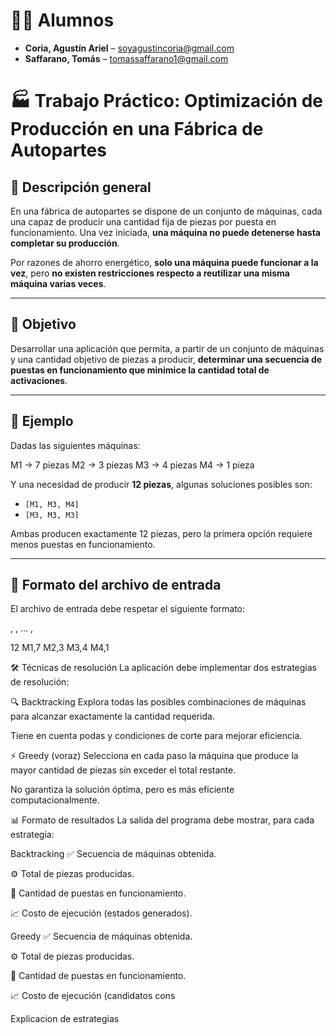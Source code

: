 # 🧑‍🎓 Alumnos

- **Coria, Agustín Ariel** – [soyagustincoria@gmail.com](mailto:soyagustincoria@gmail.com)  
- **Saffarano, Tomás** – [tomassaffarano1@gmail.com](mailto:tomassaffarano1@gmail.com)


# 🏭 Trabajo Práctico: Optimización de Producción en una Fábrica de Autopartes

## 📘 Descripción general

En una fábrica de autopartes se dispone de un conjunto de máquinas, cada una capaz de producir una cantidad fija de piezas por puesta en funcionamiento. Una vez iniciada, **una máquina no puede detenerse hasta completar su producción**.

Por razones de ahorro energético, **solo una máquina puede funcionar a la vez**, pero **no existen restricciones respecto a reutilizar una misma máquina varias veces**.

---

## 🎯 Objetivo

Desarrollar una aplicación que permita, a partir de un conjunto de máquinas y una cantidad objetivo de piezas a producir, **determinar una secuencia de puestas en funcionamiento que minimice la cantidad total de activaciones**.

---

## 🧩 Ejemplo

Dadas las siguientes máquinas:

M1 → 7 piezas
M2 → 3 piezas
M3 → 4 piezas
M4 → 1 pieza

Y una necesidad de producir **12 piezas**, algunas soluciones posibles son:

- `[M1, M3, M4]`  
- `[M3, M3, M3]`  

Ambas producen exactamente 12 piezas, pero la primera opción requiere menos puestas en funcionamiento.

---

## 🧾 Formato del archivo de entrada

El archivo de entrada debe respetar el siguiente formato:

<ObjetivoTotalDePiezas> <NombreMaquina1>,<CantidadPiezas1> <NombreMaquina2>,<CantidadPiezas2> ... <NombreMaquinaN>,<CantidadPiezasN>

12
M1,7
M2,3
M3,4
M4,1

🛠 Técnicas de resolución
La aplicación debe implementar dos estrategias de resolución:

🔍 Backtracking
Explora todas las posibles combinaciones de máquinas para alcanzar exactamente la cantidad requerida.

Tiene en cuenta podas y condiciones de corte para mejorar eficiencia.

⚡ Greedy (voraz)
Selecciona en cada paso la máquina que produce la mayor cantidad de piezas sin exceder el total restante.

No garantiza la solución óptima, pero es más eficiente computacionalmente.

📊 Formato de resultados
La salida del programa debe mostrar, para cada estrategia:

Backtracking
✅ Secuencia de máquinas obtenida.

⚙️ Total de piezas producidas.

🔁 Cantidad de puestas en funcionamiento.

📈 Costo de ejecución (estados generados).

Greedy
✅ Secuencia de máquinas obtenida.

⚙️ Total de piezas producidas.

🔁 Cantidad de puestas en funcionamiento.

📈 Costo de ejecución (candidatos cons


Explicacion de estrategias


